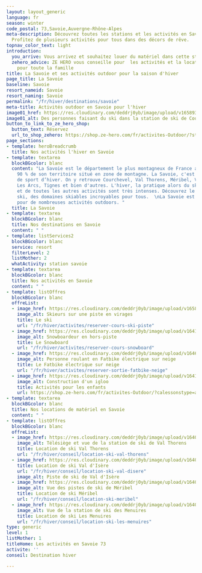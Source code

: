 ```yaml
---
layout: layout_generic
language: fr
season: winter
code_postal: 73,Savoie,Auvergne-Rhône-Alpes
meta-description: Découvrez toutes les stations et les activités en Savoie pour l'hiver.
  Profitez de plusieurs activités pour tous dans des décors de rêve.
topnav_color_text: light
introduction:
  you_arrive: Vous arrivez et souhaitez louer du matériel dans cette station.
  zehero_advice: ZE HERO vous conseille pour  les activités et la location des équipements
    pour toute la famille
title: La Savoie et ses activités outdoor pour la saison d'hiver
page_title: La Savoie
baseline: Savoie
resort_nameid: Savoie
resort_naming: Savoie
permalink: "/fr/hiver/destinations/savoie"
meta-title: Activités outdoor en Savoie pour l'hiver
image01_href: https://res.cloudinary.com/deddrj0yb/image/upload/v1658930454/website/winter/piotr-figlarz-NfTv1c8_B3U-unsplash.jpg
image01_alt: Des personnes faisant du ski dans la station de ski de Courchevel
button_to_link_to_ze_hero_shop:
  button_text: Réservez
  url_to_shop_zehero: https://shop.ze-hero.com/fr/activites-Outdoor/?station=Courchevel&calessonstype=all&catypegenderlistsummer=all&calessonsactivitytype=all&start-date=
page_sections:
- template: heroBreadcrumb
  title: Nos activités l'hiver en Savoie
- template: textarea
  blockBGcolor: blanc
  content: "La Savoie est le département le plus montagneux de France avec près de
    90 % de son territoire situé en zone de montagne. La Savoie, c'est 60 stations
    de sport d’hiver. On y retrouve Courchevel, Val Thorens, Méribel, Val d'Isère,
    Les Arcs, Tignes et bien d'autres. L'hiver, la pratique alors du ski, du snowboard
    et de toutes les autres activités sont très intenses. Découvrez le meilleur du
    ski, des domaines skiables incroyables pour tous.  \nLa Savoie est un lieu d'exception
    pour de nombreuses activités outdoors. "
  title: La Savoie
- template: textarea
  blockBGcolor: blanc
  title: Nos destinations en Savoie
  content: " "
- template: listServices2
  blockBGcolor: blanc
  service: resort
  filterLevel: 2
  listMother: 2
  whatActivity: station savoie
- template: textarea
  blockBGcolor: blanc
  title: Nos activités en Savoie
  content: " "
- template: listOffres
  blockBGcolor: blanc
  offreList:
  - image_href: https://res.cloudinary.com/deddrj0yb/image/upload/v1658996210/website/winter/278543636_10062359407168773_4445107599426939386_n.jpg
    image_alt: Skieurs sur une piste en virages
    title: Le ski
    url: "/fr/hiver/activites/reserver-cours-ski-piste"
  - image_href: https://res.cloudinary.com/deddrj0yb/image/upload/v1641891585/website/winter/go-montgenevre-SRbczzaRQBc-unsplash_lkadef.jpg
    image_alt: Snowboardeur en hors-piste
    title: Le Snowboard
    url: "/fr/hiver/activites/reserver-cours-snowboard"
  - image_href: https://res.cloudinary.com/deddrj0yb/image/upload/v1646914893/website/winter/himiway-bikes-N7tJYvvIQVo-unsplash.jpg
    image_alt: Personne roulant en Fatbike électrique sur neige
    title: Le Fatbike électrique sur neige
    url: "/fr/hiver/activites/reserver-sortie-fatbike-neige"
  - image_href: https://res.cloudinary.com/deddrj0yb/image/upload/v1641808699/website/winter/michal-mancewicz-B3JhkTNqw_M-unsplash_dtpptw.jpg
    image_alt: Construction d'un igloo
    title: Activités pour les enfants
    url: https://shop.ze-hero.com/fr/activites-Outdoor/?calessonstype=all&catypegenderlistsummer=all&calessonsactivitytype=Activit%C3%A9+non+ski&start-date=
- template: textarea
  blockBGcolor: blanc
  title: Nos locations de matériel en Savoie
  content: " "
- template: listOffres
  blockBGcolor: blanc
  offreList:
  - image_href: https://res.cloudinary.com/deddrj0yb/image/upload/v1640010902/website/resorts/val-thorens/joan-oger-CFntYTHRfRc-unsplash_qzraqh.jpg
    image_alt: Télésiège et vue de la station de ski de Val Thorens
    title: Location de ski Val Thorens
    url: "/fr/hiver/conseil/location-ski-val-thorens"
  - image_href: https://res.cloudinary.com/deddrj0yb/image/upload/v1640338305/website/resorts/val-d-isere/yann-allegre-jk9B7M0OSnE-unsplash_i5yqk3.jpg
    title: Location de ski Val d'Isère
    url: "/fr/hiver/conseil/location-ski-val-disere"
    image_alt: Piste de ski de Val d'Isère
  - image_href: https://res.cloudinary.com/deddrj0yb/image/upload/v1640611880/website/resorts/meribel/spurwing-agency-k_4m9_0PO3Q-unsplash_zjsfry.jpg
    image_alt: Vue des pistes de ski de Méribel
    title: Location de ski Méribel
    url: "/fr/hiver/conseil/location-ski-meribel"
  - image_href: https://res.cloudinary.com/deddrj0yb/image/upload/v1640185376/website/resorts/les%20menuires/Les_menuires_sglvm0.jpg
    image_alt: Vue de la station de ski des Menuires
    title: Location de ski Les Menuires
    url: "/fr/hiver/conseil/location-ski-les-menuires"
type: generic
level: 1
listMother: 1
titleHome: Les activités en Savoie 73
activite: ''
conseil: Destination hiver

---
```

